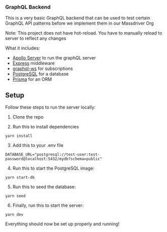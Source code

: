 ### GraphQL Backend

This is a very basic GraphQL backend that can be used to test certain GraphQL API patterns before we implement them in our Massdriver Org

Note: This project does not have hot-reload. You have to manually reload to server to reflect any changes

What it includes:

- [Apollo Server](https://www.apollographql.com/docs/apollo-server) to run the graphQL server
- [Express](https://expressjs.com/) middleware
- [graphql-ws](https://www.npmjs.com/package/graphql-ws/v/5.6.0) for subscriptions
- [PostgreSQL](https://www.postgresql.org/) for a database
- [Prisma](https://www.prisma.io/docs/getting-started) for an ORM

## Setup

Follow these steps to run the server locally:

1. Clone the repo

2. Run this to install dependencies

```
yarn install
```

3. Add this to your .env file

```
DATABASE_URL="postgresql://test-user:test-password@localhost:5432/mydb?schema=public"
```

4. Run this to start the PostgreSQL image:

```
yarn start-db
```

5. Run this to seed the database:

```
yarn seed
```

6. Finally, run this to start the server:

```
yarn dev
```

Everything should now be set up properly and running!
